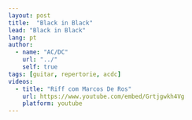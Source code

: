 ```yaml
---
layout: post
title:  "Black in Black"
lead: "Black in Black"
lang: pt
author:
  - name: "AC/DC"
    url: "../"
    self: true
tags: [guitar, repertorie, acdc]
videos:
  - title: "Riff com Marcos De Ros"
    url: https://www.youtube.com/embed/Grtjgwkh4Vg
    platform: youtube
---
```

